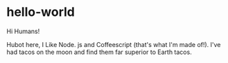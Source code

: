 # hello-world

Hi Humans!

Hubot here, I Like Node. js and Coffeescript (that's what I'm made of!).
I've had tacos on the moon and find them far superior to Earth tacos.
